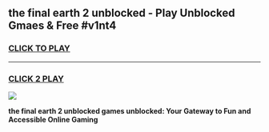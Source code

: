 
## the final earth 2 unblocked - Play Unblocked Gmaes & Free #v1nt4
<h3>
<a href="https://news.freeplayer.one?title=the_final_earth_2_unblocked&ref=24F">CLICK TO PLAY</a></h3>
<hr>

<h3>
<a href="https://news.freeplayer.one?title=the_final_earth_2_unblocked&ref=24F">CLICK 2 PLAY</a>
  
</h3>

<a href="https://news.freeplayer.one?title=the_final_earth_2_unblocked&ref=24F/"><img src="https://clearcache.store/games.png"></a>


**the final earth 2 unblocked games unblocked: Your Gateway to Fun and Accessible Online Gaming**
